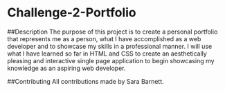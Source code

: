 # Challenge-2-Portfolio

##Description
The purpose of this project is to create a personal portfolio that represents me as a person, what I have accomplished as a web developer and to showcase my skills in a professional manner.
I will use what I have learned so far in HTML and CSS to create an aesthetically pleasing and interactive single page application to begin showcasing my knowledge as an aspiring web developer.


##Contributing
All contributions made by Sara Barnett.
